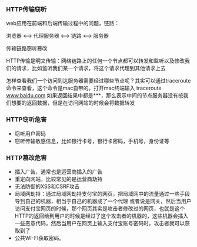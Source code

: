 ### HTTP传输窃听
web应用在前端和后端传输过程中的问题，链路：

浏览器 <--> 代理服务器 <--> 链路 <--> 服务器

传输链路窃听篡改

HTTP传输是明文传输：网络链路上的任何一个节点都可以转发和监听以及修改我们的请求，比如监听我们某一个请求，将这个请求代理到其他请求上去

怎样查看我们一个访问到达服务器需要经过哪些节点呢？其实可以通过traceroute命令来查看，这个命令是mac自带的。打开mac终端输入
traceroute www.baidu.com
如果返回结果中都是***，那么表示中间的节点服务器没有按我们想要的返回数据，但是在访问网站的时候会将数据转发

### HTTP窃听危害
- 窃听用户密码
- 窃听传输敏感信息，比如银行卡号，银行卡密码，手机号，身份证等

### HTTP篡改危害
- 插入广告，通常也是运营商插入的广告
- 重定向网站，比较常见的是运营商劫持
- 无法防御的XSS和CSRF攻击
- 局域网劫持：通过局域网劫持支付宝的网页，把局域网中的流量通过一些手段导到自己的机器，相当于自己的机器成了一个代理
或者说是网关，然后当用户访问支付宝网页的时候，那个网页其实是攻击者修改过的网页，也就是这个HTTP的返回给到用户的时候是经过了这个攻击者的机器的，这些机器会插入一些恶意代码，然后当用户在网页上输入支付宝账号密码时，攻击者就可以获取到了
- 公共WI-FI获取密码。